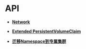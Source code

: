 # API<a name="cci_02_2000"></a>

-   **[Network](Network.md)**  

-   **[Extended PersistentVolumeClaim](Extended-PersistentVolumeClaim.md)**  

-   **[迁移Namespace到专属集群](迁移Namespace到专属集群.md)**  


